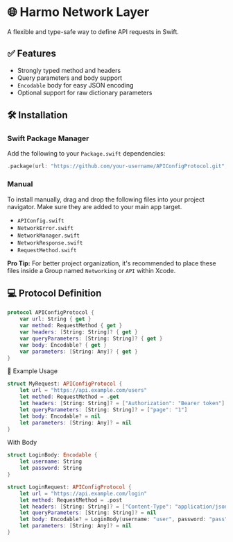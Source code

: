 # 🌐 Harmo Network Layer

A flexible and type-safe way to define API requests in Swift.

## ✅ Features

- Strongly typed method and headers  
- Query parameters and body support  
- `Encodable` body for easy JSON encoding  
- Optional support for raw dictionary parameters  

## 🛠 Installation

### Swift Package Manager

Add the following to your `Package.swift` dependencies:

```swift
.package(url: "https://github.com/your-username/APIConfigProtocol.git", from: "1.0.0")
```

### Manual

To install manually, drag and drop the following files into your project navigator. Make sure they are added to your main app target.

* `APIConfig.swift`
* `NetworkError.swift`
* `NetworkManager.swift`
* `NetworkResponse.swift`
* `RequestMethod.swift`

**Pro Tip:** For better project organization, it's recommended to place these files inside a Group named `Networking` or `API` within Xcode.




## 💻 Protocol Definition
```swift
protocol APIConfigProtocol {
    var url: String { get }
    var method: RequestMethod { get }
    var headers: [String: String]? { get }
    var queryParameters: [String: String]? { get }
    var body: Encodable? { get }
    var parameters: [String: Any]? { get }
}
```

🚀 Example Usage
```swift
struct MyRequest: APIConfigProtocol {
    let url = "https://api.example.com/users"
    let method: RequestMethod = .get
    let headers: [String: String]? = ["Authorization": "Bearer token"]
    let queryParameters: [String: String]? = ["page": "1"]
    let body: Encodable? = nil
    let parameters: [String: Any]? = nil
}
```

With Body
```swift
struct LoginBody: Encodable {
    let username: String
    let password: String
}

struct LoginRequest: APIConfigProtocol {
    let url = "https://api.example.com/login"
    let method: RequestMethod = .post
    let headers: [String: String]? = ["Content-Type": "application/json"]
    let queryParameters: [String: String]? = nil
    let body: Encodable? = LoginBody(username: "user", password: "pass")
    let parameters: [String: Any]? = nil
}
```






